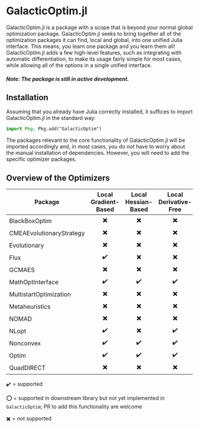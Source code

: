# GalacticOptim.jl

GalacticOptim.jl is a package with a scope that is beyond your normal global optimization
package. GalacticOptim.jl seeks to bring together all of the optimization packages
it can find, local and global, into one unified Julia interface. This means, you
learn one package and you learn them all! GalacticOptim.jl adds a few high-level
features, such as integrating with automatic differentiation, to make its usage
fairly simple for most cases, while allowing all of the options in a single
unified interface.

##### Note: The package is still in active development.

## Installation

Assuming that you already have Julia correctly installed, it suffices to import
GalacticOptim.jl in the standard way:

```julia
import Pkg; Pkg.add("GalacticOptim")
```
The packages relevant to the core functionality of GalacticOptim.jl will be imported
accordingly and, in most cases, you do not have to worry about the manual
installation of dependencies. However, you will need to add the specific optimizer
packages.

## Overview of the Optimizers

| Package                  | Local Gradient-Based     | Local Hessian-Based      | Local Derivative-Free    | Local Constrained        | Global Unconstrained     | Global Constrained       |
|--------------------------|:------------------------:|:------------------------:|:------------------------:|:------------------------:|:------------------------:|:------------------------:|
| BlackBoxOptim            | :heavy_multiplication_x: | :heavy_multiplication_x: | :heavy_multiplication_x: | :heavy_multiplication_x: | :heavy_check_mark:       | :heavy_multiplication_x: |
| CMEAEvolutionaryStrategy | :heavy_multiplication_x: | :heavy_multiplication_x: | :heavy_multiplication_x: | :heavy_multiplication_x: | :heavy_check_mark:       | :heavy_multiplication_x: |
| Evolutionary             | :heavy_multiplication_x: | :heavy_multiplication_x: | :heavy_multiplication_x: | :heavy_multiplication_x: | :heavy_check_mark:       | :yellow_circle:          |
| Flux                     | :heavy_check_mark:       | :heavy_multiplication_x: | :heavy_multiplication_x: | :heavy_multiplication_x: | :heavy_multiplication_x: | :heavy_multiplication_x: |
| GCMAES                   | :heavy_multiplication_x: | :heavy_multiplication_x: | :heavy_multiplication_x: | :heavy_multiplication_x: | :heavy_check_mark:       | :heavy_multiplication_x: |
| MathOptInterface         | :heavy_check_mark:       | :heavy_check_mark:       | :heavy_check_mark:       | :heavy_check_mark:       | :heavy_check_mark:       | :heavy_multiplication_x: |
| MultistartOptimization   | :heavy_multiplication_x: | :heavy_multiplication_x: | :heavy_multiplication_x: | :heavy_multiplication_x: | :heavy_check_mark:       | :heavy_multiplication_x: |
| Metaheuristics           | :heavy_multiplication_x: | :heavy_multiplication_x: | :heavy_multiplication_x: | :heavy_multiplication_x: | :heavy_check_mark:       | :yellow_circle:          |
| NOMAD                    | :heavy_multiplication_x: | :heavy_multiplication_x: | :heavy_multiplication_x: | :heavy_multiplication_x: | :heavy_check_mark:       | :yellow_circle:          |
| NLopt                    | :heavy_check_mark:       | :heavy_multiplication_x: | :heavy_check_mark:       | :yellow_circle:          | :heavy_check_mark:       | :yellow_circle:          |
| Nonconvex                | :heavy_check_mark:       | :heavy_check_mark:       | :heavy_check_mark:       | :yellow_circle:          | :heavy_check_mark:       | :yellow_circle:          |
| Optim                    | :heavy_check_mark:       | :heavy_check_mark:       | :heavy_check_mark:       | :heavy_check_mark:       | :heavy_check_mark:       | :heavy_check_mark:       |
| QuadDIRECT               | :heavy_multiplication_x: | :heavy_multiplication_x: | :heavy_multiplication_x: | :heavy_multiplication_x: | :heavy_check_mark:       | :heavy_multiplication_x: |

:heavy_check_mark: = supported

:o: = supported in downstream library but not yet implemented in `GalacticOptim`; PR to add this functionality are welcome

:heavy_multiplication_x: = not supported
